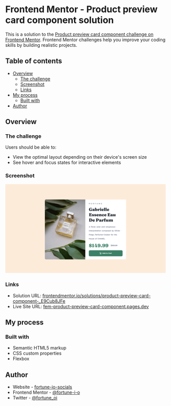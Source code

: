 # Frontend Mentor - Product preview card component solution

This is a solution to the [Product preview card component challenge on Frontend Mentor](https://www.frontendmentor.io/challenges/product-preview-card-component-GO7UmttRfa). Frontend Mentor challenges help you improve your coding skills by building realistic projects.

## Table of contents

- [Overview](#overview)
  - [The challenge](#the-challenge)
  - [Screenshot](#screenshot)
  - [Links](#links)
- [My process](#my-process)
  - [Built with](#built-with)
- [Author](#author)

## Overview

### The challenge

Users should be able to:

- View the optimal layout depending on their device's screen size
- See hover and focus states for interactive elements

### Screenshot

![product-preview-card-component-desktop](screenshots/product-preview-card-component-desktop.png)

### Links

- Solution URL: [frontendmentor.io/solutions/product-preview-card-component-_E9Cub8JFe](https://www.frontendmentor.io/solutions/product-preview-card-component-_E9Cub8JFe)
- Live Site URL: [fem-product-preview-card-component.pages.dev](https://fem-product-preview-card-component.pages.dev/)

## My process

### Built with

- Semantic HTML5 markup
- CSS custom properties
- Flexbox

## Author

- Website - [fortune-io-socials](https://fortune-io-socials.pages.dev/)
- Frontend Mentor - [@fortune-i-o](https://www.frontendmentor.io/profile/fortune-i-o)
- Twitter - [@fortune_oi](https://www.twitter.com/fortune_oi)
